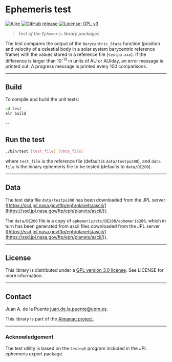 # Ephemeris test

[![Alire](https://img.shields.io/endpoint?url=https://alire.ada.dev/badges/ephemeris.json)](https://alire.ada.dev/crates/ephemeris.html)
[![GitHub release](https://img.shields.io/github/release/jpuente/ephemeris.svg)](https://github.com/jpuente/ephemeris/releases/latest)
[![License: GPL v3](https://img.shields.io/badge/License-GPLv3-blue.svg)](https://www.gnu.org/licenses/gpl-3.0)

>*Test of the `Ephemeris` library packages*

The test compares the output of the `Barycentric_State` function 
(position and velocity of a celestial body in a solar system
barycentric reference frame) with the values stored in a 
reference file (`testpo.xxx`). If the difference is larger than
10<sup>-13</sup> in units of AU or AU/day, an error message is
printed out. A progress message is printed every 100 comparisons.

---
## Build

To compile and build the unit tests:
```sh
cd test
alr build
```

--
## Run the test

```sh
./bin/test [test_file] [data_file]
```

where `test_file` is the reference file (default is `data/testpo200`),
and `data file` is the binary ephemeris file to be tested
(defaults to `data/DE200`).

---
## Data

The test data file `data/testpo200` has been downloaded from the
JPL server ([https://ssd.jpl.nasa.gov/ftp/eph/planets/ascii/](https://ssd.jpl.nasa.gov/ftp/eph/planets/ascii/)).

The `data/DE200` file is a copy of `ephemeris/etc/DE200/ephemeris200`,
which in turn has been generated from ascii files downloaded from
the JPL server ([https://ssd.jpl.nasa.gov/ftp/eph/planets/ascii/](https://ssd.jpl.nasa.gov/ftp/eph/planets/ascii/)).

---
## License
This library is distributed under a [GPL version 3.0 license](https://www.gnu.org/licenses/gpl-3.0.html).
See LICENSE for more information.

---
## Contact

Juan A. de la Puente <juan.de.la.puente@upm.es>.

This library is part of the [Almanac project](https://github.com/jpuente/almanac/).

---
### Acknowledgement

The test utility is based on the `testeph` program included in
the JPL ephemeris export package. 










